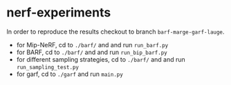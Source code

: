 # nerf-experiments

In order to reproduce the results checkout to branch `barf-marge-garf-lauge`.
 * for Mip-NeRF, cd to `./barf/` and and run `run_barf.py`
 * for BARF, cd to `./barf/` and and run `run_bip_barf.py`
 * for different sampling strategies, cd to `./barf/` and and run `run_sampling_test.py`
 * for garf, cd to `./garf` and run `main.py`
